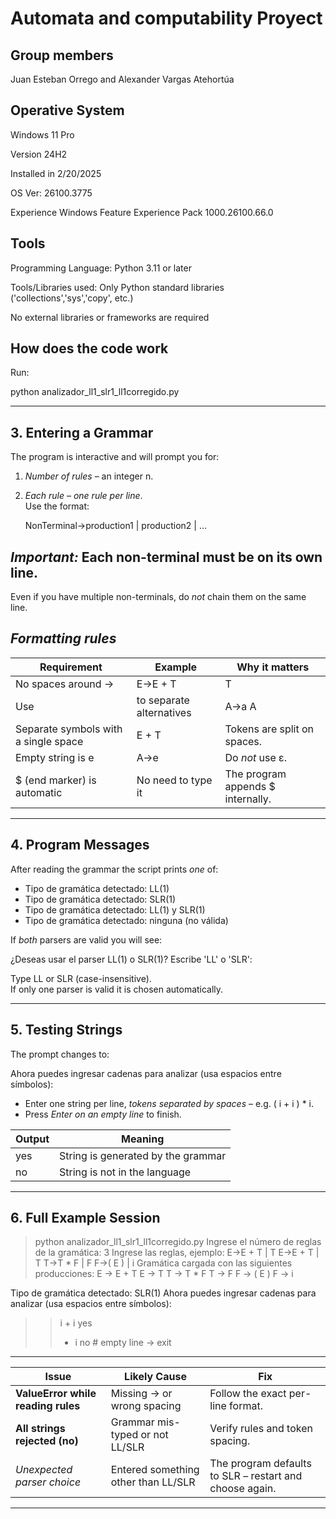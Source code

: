 # Automata and computability Proyect
## Group members
Juan Esteban Orrego and Alexander Vargas Atehortúa

## Operative System
Windows 11 Pro

Version	24H2

Installed in 2/20/2025

OS Ver:	26100.3775

Experience Windows Feature Experience Pack 1000.26100.66.0

## Tools
Programming Language: Python 3.11 or later

Tools/Libraries used: Only Python standard libraries ('collections','sys','copy', etc.)

No external libraries or frameworks are required

## How does the code work

Run:

   
   python analizador_ll1_slr1_ll1corregido.py
   

---

## 3. Entering a Grammar

The program is interactive and will prompt you for:

1. *Number of rules* – an integer n.  
2. *Each rule* – *one rule per line*.  
   Use the format:

   
   NonTerminal->production1 | production2 | ...
   

## *Important:* Each non-terminal must be on its own line.  
Even if you have multiple non-terminals, do *not* chain them on the same line.

## *Formatting rules*

| Requirement | Example | Why it matters |
|-------------|---------|----------------|
| No spaces around -> | E->E + T | T | The parser splits on -> exactly once. |
| Use | to separate alternatives | A->a A | b | Each alternative becomes an internal rule. |
| Separate symbols with a single space | E + T | Tokens are split on spaces. |
| Empty string is e | A->e | Do *not* use ε. |
| $ (end marker) is automatic | No need to type it | The program appends $ internally. |

---

## 4. Program Messages

After reading the grammar the script prints *one* of:

- Tipo de gramática detectado: LL(1)
- Tipo de gramática detectado: SLR(1)
- Tipo de gramática detectado: LL(1) y SLR(1)
- Tipo de gramática detectado: ninguna (no válida)

If *both* parsers are valid you will see:


¿Deseas usar el parser LL(1) o SLR(1)?
Escribe 'LL' o 'SLR':


Type LL or SLR (case-insensitive).  
If only one parser is valid it is chosen automatically.

---

## 5. Testing Strings

The prompt changes to:


Ahora puedes ingresar cadenas para analizar (usa espacios entre símbolos):


* Enter one string per line, *tokens separated by spaces* – e.g. ( i + i ) * i.  
* Press *Enter on an empty line* to finish.

| Output | Meaning |
|--------|---------|
| yes  | String is generated by the grammar |
| no   | String is not in the language |

---

## 6. Full Example Session


> python analizador_ll1_slr1_ll1corregido.py
Ingrese el número de reglas de la gramática:
3
Ingrese las reglas, ejemplo: E->E + T | T
E->E + T | T
T->T * F | F
F->( E ) | i
Gramática cargada con las siguientes producciones:
  E -> E + T
  E -> T
  T -> T * F
  T -> F
  F -> ( E )
  F -> i

Tipo de gramática detectado: SLR(1)
Ahora puedes ingresar cadenas para analizar (usa espacios entre símbolos):
>> i + i
yes
>> + i
no
>>          # empty line → exit


---

| Issue | Likely Cause | Fix |
|-------|--------------|-----|
| **ValueError while reading rules** | Missing -> or wrong spacing | Follow the exact per-line format. |
| **All strings rejected (no)** | Grammar mis-typed or not LL/SLR | Verify rules and token spacing. |
| *Unexpected parser choice* | Entered something other than LL/SLR | The program defaults to SLR – restart and choose again. |

---



